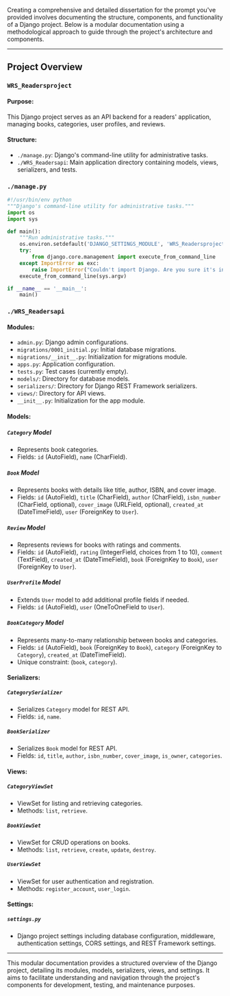 Creating a comprehensive and detailed dissertation for the prompt you've provided involves documenting the structure, components, and functionality of a Django project. Below is a modular documentation using a methodological approach to guide through the project's architecture and components.

---

## Project Overview

### `WRS_Readersproject`

#### Purpose:
This Django project serves as an API backend for a readers' application, managing books, categories, user profiles, and reviews.

#### Structure:
- `./manage.py`: Django's command-line utility for administrative tasks.
- `./WRS_Readersapi`: Main application directory containing models, views, serializers, and tests.

### `./manage.py`

```python
#!/usr/bin/env python
"""Django's command-line utility for administrative tasks."""
import os
import sys

def main():
    """Run administrative tasks."""
    os.environ.setdefault('DJANGO_SETTINGS_MODULE', 'WRS_Readersproject.settings')
    try:
        from django.core.management import execute_from_command_line
    except ImportError as exc:
        raise ImportError("Couldn't import Django. Are you sure it's installed and available on your PYTHONPATH environment variable? Did you forget to activate a virtual environment?") from exc
    execute_from_command_line(sys.argv)

if __name__ == '__main__':
    main()
```

### `./WRS_Readersapi`

#### Modules:
- `admin.py`: Django admin configurations.
- `migrations/0001_initial.py`: Initial database migrations.
- `migrations/__init__.py`: Initialization for migrations module.
- `apps.py`: Application configuration.
- `tests.py`: Test cases (currently empty).
- `models/`: Directory for database models.
- `serializers/`: Directory for Django REST Framework serializers.
- `views/`: Directory for API views.
- `__init__.py`: Initialization for the app module.

#### Models:

##### `Category` Model
- Represents book categories.
- Fields: `id` (AutoField), `name` (CharField).

##### `Book` Model
- Represents books with details like title, author, ISBN, and cover image.
- Fields: `id` (AutoField), `title` (CharField), `author` (CharField), `isbn_number` (CharField, optional), `cover_image` (URLField, optional), `created_at` (DateTimeField), `user` (ForeignKey to `User`).

##### `Review` Model
- Represents reviews for books with ratings and comments.
- Fields: `id` (AutoField), `rating` (IntegerField, choices from 1 to 10), `comment` (TextField), `created_at` (DateTimeField), `book` (ForeignKey to `Book`), `user` (ForeignKey to `User`).

##### `UserProfile` Model
- Extends `User` model to add additional profile fields if needed.
- Fields: `id` (AutoField), `user` (OneToOneField to `User`).

##### `BookCategory` Model
- Represents many-to-many relationship between books and categories.
- Fields: `id` (AutoField), `book` (ForeignKey to `Book`), `category` (ForeignKey to `Category`), `created_at` (DateTimeField).
- Unique constraint: (`book`, `category`).

#### Serializers:

##### `CategorySerializer`
- Serializes `Category` model for REST API.
- Fields: `id`, `name`.

##### `BookSerializer`
- Serializes `Book` model for REST API.
- Fields: `id`, `title`, `author`, `isbn_number`, `cover_image`, `is_owner`, `categories`.

#### Views:

##### `CategoryViewSet`
- ViewSet for listing and retrieving categories.
- Methods: `list`, `retrieve`.

##### `BookViewSet`
- ViewSet for CRUD operations on books.
- Methods: `list`, `retrieve`, `create`, `update`, `destroy`.

##### `UserViewSet`
- ViewSet for user authentication and registration.
- Methods: `register_account`, `user_login`.

#### Settings:

##### `settings.py`
- Django project settings including database configuration, middleware, authentication settings, CORS settings, and REST Framework settings.

---

This modular documentation provides a structured overview of the Django project, detailing its modules, models, serializers, views, and settings. It aims to facilitate understanding and navigation through the project's components for development, testing, and maintenance purposes.